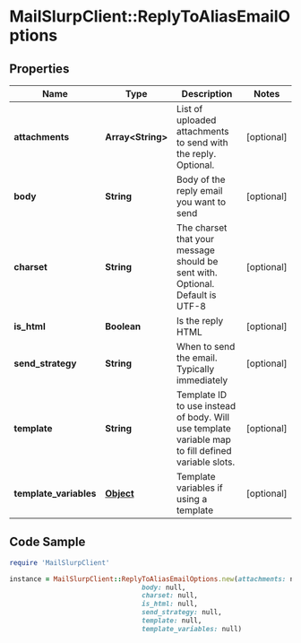 # MailSlurpClient::ReplyToAliasEmailOptions

## Properties

Name | Type | Description | Notes
------------ | ------------- | ------------- | -------------
**attachments** | **Array&lt;String&gt;** | List of uploaded attachments to send with the reply. Optional. | [optional] 
**body** | **String** | Body of the reply email you want to send | [optional] 
**charset** | **String** | The charset that your message should be sent with. Optional. Default is UTF-8 | [optional] 
**is_html** | **Boolean** | Is the reply HTML | [optional] 
**send_strategy** | **String** | When to send the email. Typically immediately | [optional] 
**template** | **String** | Template ID to use instead of body. Will use template variable map to fill defined variable slots. | [optional] 
**template_variables** | [**Object**](.md) | Template variables if using a template | [optional] 

## Code Sample

```ruby
require 'MailSlurpClient'

instance = MailSlurpClient::ReplyToAliasEmailOptions.new(attachments: null,
                                 body: null,
                                 charset: null,
                                 is_html: null,
                                 send_strategy: null,
                                 template: null,
                                 template_variables: null)
```


